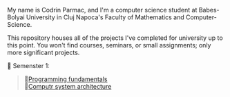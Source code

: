 My name is Codrin Parmac, and I'm a computer science student at Babes-Bolyai University in Cluj Napoca's Faculty of Mathematics and Computer-Science.

This repository houses all of the projects I've completed for university up to this point. You won't find courses, seminars, or small assignments; only more significant projects.

:file_folder: Semenster 1: <br>
> :snake:[Programming fundamentals](1st%20semester/FP) <br>
> :electric_plug:[Computr system architecture](1st%20semester/ASC)
